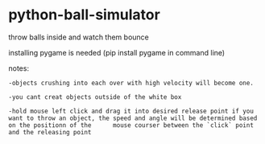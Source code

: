 # python-ball-simulator
throw balls inside and watch them bounce


installing pygame is needed
(pip install pygame in command line)

notes:

    -objects crushing into each over with high velocity will become one.
  
    -you cant creat objects outside of the white box
  
    -hold mouse left click and drag it into desired release point if you want to throw an object, the speed and angle will be determined based on the positionn of the      mouse courser between the `click` point and the releasing point
